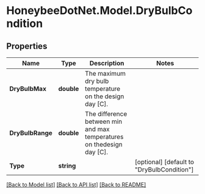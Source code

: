 
# HoneybeeDotNet.Model.DryBulbCondition

## Properties

Name | Type | Description | Notes
------------ | ------------- | ------------- | -------------
**DryBulbMax** | **double** | The maximum dry bulb temperature on the design day [C]. | 
**DryBulbRange** | **double** | The difference between min and max temperatures on thedesign day [C]. | 
**Type** | **string** |  | [optional] [default to "DryBulbCondition"]

[[Back to Model list]](../README.md#documentation-for-models)
[[Back to API list]](../README.md#documentation-for-api-endpoints)
[[Back to README]](../README.md)

